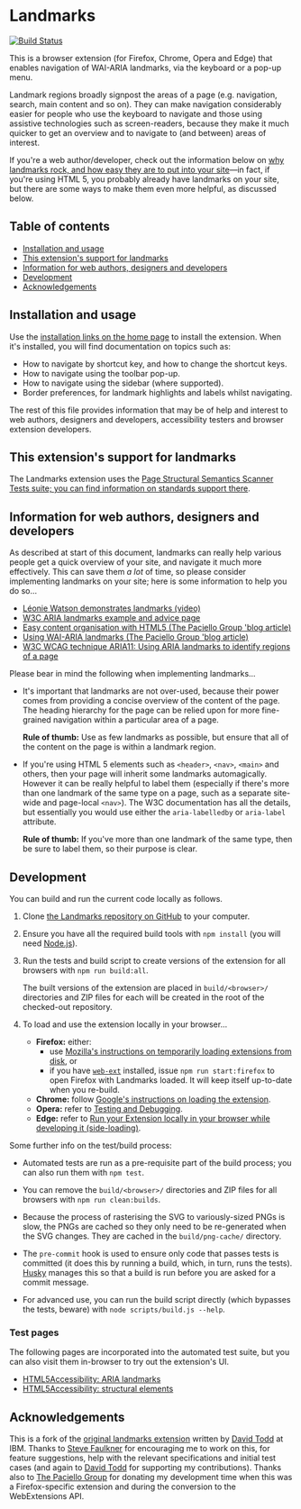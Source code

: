 Landmarks
=========

[![Build Status](https://github.com/matatk/landmarks/workflows/Build/badge.svg)](https://github.com/matatk/landmarks/actions?query=workflow%3ABuild)

This is a browser extension (for Firefox, Chrome, Opera and Edge) that enables navigation of WAI-ARIA landmarks, via the keyboard or a pop-up menu.

Landmark regions broadly signpost the areas of a page (e.g. navigation, search, main content and so on). They can make navigation considerably easier for people who use the keyboard to navigate and those using assistive technologies such as screen-readers, because they make it much quicker to get an overview and to navigate to (and between) areas of interest.

If you're a web author/developer, check out the information below on [why landmarks rock, and how easy they are to put into your site](#information-for-web-authors-designers-and-developers)&mdash;in fact, if you're using HTML 5, you probably already have landmarks on your site, but there are some ways to make them even more helpful, as discussed below.

Table of contents
-----------------

-   [Installation and usage](#installation-and-usage)
-   [This extension's support for landmarks](#this-extensions-support-for-landmarks)
-   [Information for web authors, designers and developers](#information-for-web-authors-designers-and-developers)
-   [Development](#development)
-   [Acknowledgements](#acknowledgements)

Installation and usage
----------------------

Use the [installation links on the home page](http://matatk.agrip.org.uk/landmarks/) to install the extension. When it's installed, you will find documentation on topics such as:

* How to navigate by shortcut key, and how to change the shortcut keys.
* How to navigate using the toolbar pop-up.
* How to navigate using the sidebar (where supported).
* Border preferences, for landmark highlights and labels whilst navigating.

The rest of this file provides information that may be of help and interest to web authors, designers and developers, accessibility testers and browser extension developers.

This extension's support for landmarks
--------------------------------------

The Landmarks extension uses the [Page Structural Semantics Scanner Tests suite; you can find information on standards support there](https://github.com/matatk/page-structural-semantics-scanner-tests#support-for-landmarks).

Information for web authors, designers and developers
-----------------------------------------------------

As described at start of this document, landmarks can really help various people get a quick overview of your site, and navigate it much more effectively. This can save them *a lot* of time, so please consider implementing landmarks on your site; here is some information to help you do so...

-   [Léonie Watson demonstrates landmarks (video)](https://www.youtube.com/watch?v=IhWMou12_Vk)
-   [W3C ARIA landmarks example and advice page](https://www.w3.org/TR/wai-aria-practices/examples/landmarks/index.html)
-   [Easy content organisation with HTML5 (The Paciello Group 'blog article)](https://www.paciellogroup.com/blog/2015/09/easy-content-organisation-with-html5/)
-   [Using WAI-ARIA landmarks (The Paciello Group 'blog article)](https://www.paciellogroup.com/blog/2013/02/using-wai-aria-landmarks-2013/)
-   [W3C WCAG technique ARIA11: Using ARIA landmarks to identify regions of a page](http://www.w3.org/TR/WCAG20-TECHS/ARIA11.html)

Please bear in mind the following when implementing landmarks...

-   It's important that landmarks are not over-used, because their power comes from providing a concise overview of the content of the page. The heading hierarchy for the page can be relied upon for more fine-grained navigation within a particular area of a page.

    **Rule of thumb:** Use as few landmarks as possible, but ensure that all of the content on the page is within a landmark region.

-   If you're using HTML 5 elements such as `<header>`, `<nav>`, `<main>` and others, then your page will inherit some landmarks automagically. However it can be really helpful to label them (especially if there's more than one landmark of the same type on a page, such as a separate site-wide and page-local `<nav>`). The W3C documentation has all the details, but essentially you would use either the `aria-labelledby` or `aria-label` attribute.

    **Rule of thumb:** If you've more than one landmark of the same type, then be sure to label them, so their purpose is clear.

Development
-----------

You can build and run the current code locally as follows.

1.  Clone [the Landmarks repository on GitHub](https://github.com/matatk/landmarks) to your computer.

2.  Ensure you have all the required build tools with `npm install` (you will need [Node.js](https://nodejs.org/)).

3.  Run the tests and build script to create versions of the extension for all browsers with `npm run build:all`.

    The built versions of the extension are placed in `build/<browser>/` directories and ZIP files for each will be created in the root of the checked-out repository.

4.  To load and use the extension locally in your browser...
    -   **Firefox:** either:
        -   use [Mozilla's instructions on temporarily loading extensions from disk](https://extensionworkshop.com/documentation/develop/temporary-installation-in-firefox/), or
        -   if you have [`web-ext`](https://extensionworkshop.com/documentation/develop/getting-started-with-web-ext/) installed, issue `npm run start:firefox` to open Firefox with Landmarks loaded. It will keep itself up-to-date when you re-build.
    -   **Chrome:** follow [Google's instructions on loading the extension](https://developer.chrome.com/extensions/getstarted#manifest).
    -   **Opera:** refer to [Testing and Debugging](https://dev.opera.com/extensions/testing/).
    -   **Edge:** refer to [Run your Extension locally in your browser while developing it (side-loading)](https://docs.microsoft.com/en-us/microsoft-edge/extensions-chromium/getting-started/part1-simple-extension#run-your-extension-locally-in-your-browser-while-developing-it-side-loading).

Some further info on the test/build process:

-   Automated tests are run as a pre-requisite part of the build process; you can also run them with `npm test`.

-   You can remove the `build/<browser>/` directories and ZIP files for all browsers with `npm run clean:builds`.

-   Because the process of rasterising the SVG to variously-sized PNGs is slow, the PNGs are cached so they only need to be re-generated when the SVG changes. They are cached in the `build/png-cache/` directory.

-   The `pre-commit` hook is used to ensure only code that passes tests is committed (it does this by running a build, which, in turn, runs the tests). [Husky](https://github.com/typicode/husky) manages this so that a build is run before you are asked for a commit message.

-   For advanced use, you can run the build script directly (which bypasses the tests, beware) with `node scripts/build.js --help`.

### Test pages

The following pages are incorporated into the automated test suite, but you can also visit them in-browser to try out the extension's UI.

-   [HTML5Accessibility: ARIA landmarks](http://www.html5accessibility.com/tests/roles-land.html)
-   [HTML5Accessibility: structural elements](http://www.html5accessibility.com/tests/structural-elements.html)

Acknowledgements
----------------

This is a fork of the [original landmarks extension](https://github.com/davidtodd/landmarks) written by [David Todd](https://github.com/davidtodd) at IBM. Thanks to [Steve Faulkner](https://github.com/stevefaulkner) for encouraging me to work on this, for feature suggestions, help with the relevant specifications and initial test cases (and again to [David Todd](https://github.com/davidtodd) for supporting my contributions). Thanks also to [The Paciello Group](https://www.paciellogroup.com) for donating my development time when this was a Firefox-specific extension and during the conversion to the WebExtensions API.
